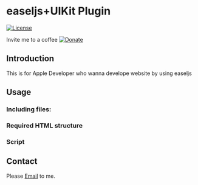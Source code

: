 # easeljs+UIKit Plugin

[![License](http://img.shields.io/badge/License-MIT-blue.svg)](http://opensource.org/licenses/MIT)

Invite me to a coffee
[![Donate](https://www.paypalobjects.com/en_US/GB/i/btn/btn_donateCC_LG.gif)](https://www.paypal.com/cgi-bin/webscr?cmd=_s-xclick&hosted_button_id=AFS97YPDLEMRQ)

## Introduction
This is for Apple Developer who wanna develope website by using easeljs

## Usage


### Including files:



### Required HTML structure


### Script


## Contact
Please [Email](mailto:ocsoon.jin@email.com) to me. 
